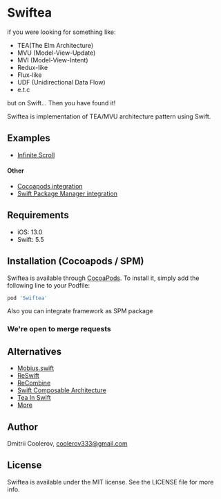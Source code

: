 # Swiftea

if you were looking for something like: 
- TEA(The Elm Architecture)
- MVU (Model-View-Update)
- MVI (Model-View-Intent)
- Redux-like
- Flux-like
- UDF (Unidirectional Data Flow)
- e.t.c

but on Swift... Then you have found it!

Swiftea is implementation of TEA/MVU architecture pattern using Swift.

## Examples

- [Infinite Scroll](https://github.com/cooler333/Swiftea/tree/main/Examples/InfiniteScroll)

#### Other
- [Cocoapods integration](https://github.com/cooler333/Swiftea/tree/main/Examples/PodExample)
- [Swift Package Manager integration](https://github.com/cooler333/Swiftea/tree/main/Examples/SPMExample)

## Requirements

- iOS: 13.0
- Swift: 5.5

## Installation (Cocoapods / SPM)

Swiftea is available through [CocoaPods](https://cocoapods.org). To install
it, simply add the following line to your Podfile:

```ruby
pod 'Swiftea'
```

Also you can integrate framework as SPM package

### We're open to merge requests

## Alternatives
- [Mobius.swift](https://github.com/spotify/Mobius.swift)
- [ReSwift](https://github.com/ReSwift/ReSwift)
- [ReCombine](https://github.com/ReCombine/ReCombine)
- [Swift Composable Architecture](https://github.com/pointfreeco/swift-composable-architecture)
- [Tea In Swift](https://github.com/chriseidhof/tea-in-swift)
- [More](https://github.com/onmyway133/awesome-ios-architecture#unidirectional-data-flow)

## Author

Dmitrii Coolerov, coolerov333@gmail.com

## License

Swiftea is available under the MIT license. See the LICENSE file for more info.
